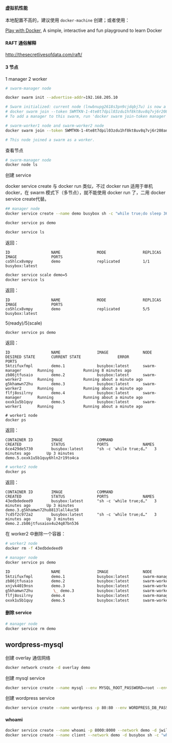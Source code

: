 #### 虚拟机性能

本地配置不高的，建议使用 `docker-machine` 创建；或者使用：

[Play with Docker](https://labs.play-with-docker.com/), A simple, interactive and fun playground to learn Docker

#### RAFT 通俗解释

http://thesecretlivesofdata.com/raft/

#### 3 节点

1 manager 
2 worker

```bash
# swarm-manager node

docker swarm init --advertise-addr=192.168.205.10

# Swarm initialized: current node (lnwbnupg2618s3pn9cjdqbj7u) is now a manager.
# docker swarm join --token SWMTKN-1-4te8t7dpil03zdu1hf8kt8uv8q7vj6r208anizq1t3mk447f85-4ye83isdydtzummh7i4r8yory 192.168.205.10:2377
# To add a manager to this swarm, run 'docker swarm join-token manager' and follow the instructions.
```
```bash
# swarm-worker1 node and swarm-worker2 node
docker swarm join --token SWMTKN-1-4te8t7dpil03zdu1hf8kt8uv8q7vj6r208anizq1t3mk447f85-4ye83isdydtzummh7i4r8yory 192.168.205.10:2377

# This node joined a swarm as a worker.
```
查看节点
```bash
# swarm-manager node
docker node ls
```

创建 service

docker service create 与 docker run 类似，不过 docker run 适用于单机 docker，在 swarm 模式下（多节点），就不能使用 docker run 了，二用 docker service create代替。

```bash
## manager node
docker service create --name demo busybox sh -c "while true;do sleep 3600;done"
```

```bash
docker service ps demo
```

```bash
docker service ls
```
返回：
```
ID                  NAME                MODE                REPLICAS            IMAGE               PORTS
co5hlcx8vmpy        demo                replicated          1/1                 busybox:latest      
```

```bash
docker service scale demo=5
docker service ls
```
返回：
```
ID                  NAME                MODE                REPLICAS            IMAGE               PORTS
co5hlcx8vmpy        demo                replicated          5/5                 busybox:latest      
```

5(ready)/5(scale)

```bash
docker service ps demo
```
返回：
```
ID                  NAME                IMAGE               NODE                DESIRED STATE       CURRENT STATE                ERROR               PORTS
5ktzifuxfmpl        demo.1              busybox:latest      swarm-manager       Running             Running 8 minutes ago                            
zb86jtfusaio        demo.2              busybox:latest      swarm-worker2       Running             Running about a minute ago                       
g5khamwn72hu        demo.3              busybox:latest      swarm-worker2       Running             Running about a minute ago                       
flfj8osilrny        demo.4              busybox:latest      swarm-manager       Running             Running about a minute ago                       
oxxk1u5b1quy        demo.5              busybox:latest      swarm-worker1       Running             Running about a minute ago     
```


```
# worker1 node
docker ps
```
返回：

```
CONTAINER ID        IMAGE               COMMAND                  CREATED             STATUS              PORTS               NAMES
6ce429de5730        busybox:latest      "sh -c 'while true;d…"   3 minutes ago       Up 3 minutes                            demo.5.oxxk1u5b1quy6hln2r19to4ca
```

```bash
# worker2 node
docker ps
```
返回： 
```
CONTAINER ID        IMAGE               COMMAND                  CREATED             STATUS              PORTS               NAMES
43edbdedeed9        busybox:latest      "sh -c 'while true;d…"   3 minutes ago       Up 3 minutes                            demo.3.g5khamwn72hu8813lall4uc58
7cd5f2c972a2        busybox:latest      "sh -c 'while true;d…"   3 minutes ago       Up 3 minutes                            demo.2.zb86jtfusaiox4u24q87bn536 
```


在 worker2 中删除一个容器：

```bash
# worker2 node
docker rm -f 43edbdedeed9
```

```bash
# manager node
docker service ps demo
```
```bash
ID                  NAME                IMAGE               NODE                DESIRED STATE       CURRENT STATE                    ERROR                         PORTS
5ktzifuxfmpl        demo.1              busybox:latest      swarm-manager       Running             Running 42 minutes ago                                         
zb86jtfusaio        demo.2              busybox:latest      swarm-worker2       Running             Running 35 minutes ago                                         
xnjvk4019nsn        demo.3              busybox:latest      swarm-worker2       Running             Running less than a second ago                                 
g5khamwn72hu         \_ demo.3          busybox:latest      swarm-worker2       Shutdown            Failed 5 seconds ago             "task: non-zero exit (137)"   
flfj8osilrny        demo.4              busybox:latest      swarm-manager       Running             Running 35 minutes ago                                         
oxxk1u5b1quy        demo.5              busybox:latest      swarm-worker1       Running             Running 35 minutes ago     
```


#### 删除 service
```bash
# manager node
docker service rm demo
```


## wordpress-mysql 

创建 overlay 通信网络

```bash
docker network create -d overlay demo
```
创建 mysql service
```bash
docker service create --name mysql --env MYSQL_ROOT_PASSWORD=root --env MYSQL_DATABASE=wordpress --mount type=volume,source=mysql-data,destination=/var/bin/mysql mysql
```

创建 wordpress service
```bash
docker service create --name wordpress -p 80:80 --env WORDPRESS_DB_PASSWORD=root --env WORDPRESS_DB_HOST=mysql --network demo wordpress
``` 

#### whoami

```bash
docker service create --name whoami -p 8000:8000 --network demo -d jwilder/whoami
docker service create --name client --network demo -d busybox sh -c "while true;do sleep 3600;done"
```